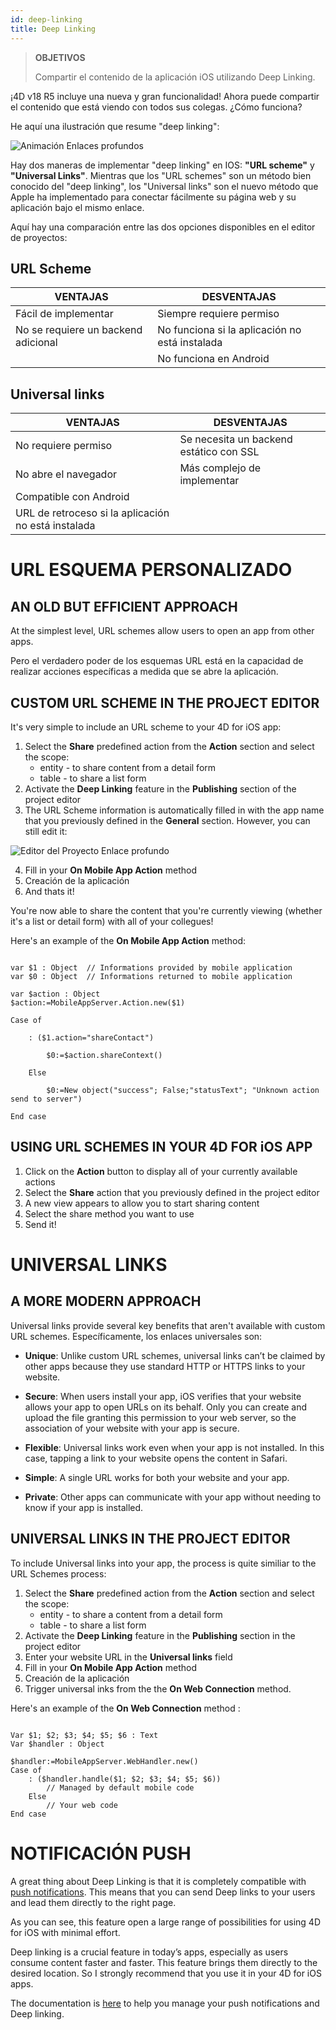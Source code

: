 ```yaml
---
id: deep-linking
title: Deep Linking
---
```


> **OBJETIVOS**
> 
> Compartir el contenido de la aplicación iOS utilizando Deep Linking.

¡4D v18 R5 incluye una nueva y gran funcionalidad! Ahora puede compartir el contenido que está viendo con todos sus colegas. ¿Cómo funciona?

He aquí una ilustración que resume "deep linking":

![Animación Enlaces profundos](assets/en/deeplinking/4d-for-ios-deeplinking.gif)

Hay dos maneras de implementar "deep linking" en IOS: **"URL scheme"** y **"Universal Links"**. Mientras que los "URL schemes" son un método bien conocido del "deep linking", los "Universal links" son el nuevo método que Apple ha implementado para conectar fácilmente su página web y su aplicación bajo el mismo enlace.

Aquí hay una comparación entre las dos opciones disponibles en el editor de proyectos:

## URL Scheme

| VENTAJAS                            | DESVENTAJAS                                    |
| ----------------------------------- | ---------------------------------------------- |
| Fácil de implementar                | Siempre requiere permiso                       |
| No se requiere un backend adicional | No funciona si la aplicación no está instalada |
|                                     | No funciona en Android                         |

## Universal links

| VENTAJAS                                            | DESVENTAJAS                             |
| --------------------------------------------------- | --------------------------------------- |
| No requiere permiso                                 | Se necesita un backend estático con SSL |
| No abre el navegador                                | Más complejo de implementar             |
| Compatible con Android                              |                                         |
| URL de retroceso si la aplicación no está instalada |                                         |

# URL ESQUEMA PERSONALIZADO

## AN OLD BUT EFFICIENT APPROACH

At the simplest level, URL schemes allow users to open an app from other apps.

Pero el verdadero poder de los esquemas URL está en la capacidad de realizar acciones específicas a medida que se abre la aplicación.

## CUSTOM URL SCHEME IN THE PROJECT EDITOR

It's very simple to include an URL scheme to your 4D for iOS app:

1. Select the **Share** predefined action from the **Action** section and select the scope:
    *   entity - to share content from a detail form
    *   table - to share a list form
2. Activate the **Deep Linking** feature in the **Publishing** section of the project editor
3. The URL Scheme information is automatically filled in with the app name that you previously defined in the **General** section. However, you can still edit it:

![Editor del Proyecto Enlace profundo](assets/en/deeplinking/deep-linking-project-editor-publishing-section.png)

4. Fill in your **On Mobile App Action** method
5. Creación de la aplicación
6. And thats it!

You're now able to share the content that you're currently viewing (whether it's a list or detail form) with all of your collegues!

Here's an example of the **On Mobile App Action** method:

```4d

var $1 : Object  // Informations provided by mobile application
var $0 : Object  // Informations returned to mobile application

var $action : Object
$action:=MobileAppServer.Action.new($1)

Case of 

    : ($1.action="shareContact")

        $0:=$action.shareContext()

    Else 

        $0:=New object("success"; False;"statusText"; "Unknown action send to server")

End case 

```

## USING URL SCHEMES IN YOUR 4D FOR iOS APP

1. Click on the **Action** button to display all of your currently available actions
2. Select the **Share** action that you previously defined in the project editor
3. A new view appears to allow you to start sharing content
4. Select the share method you want to use
5. Send it!

# UNIVERSAL LINKS

## A MORE MODERN APPROACH

Universal links provide several key benefits that aren't available with custom URL schemes. Específicamente, los enlaces universales son:

* **Unique**: Unlike custom URL schemes, universal links can’t be claimed by other apps because they use standard HTTP or HTTPS links to your website.

* **Secure**: When users install your app, iOS verifies that your website allows your app to open URLs on its behalf. Only you can create and upload the file granting this permission to your web server, so the association of your website with your app is secure.

* **Flexible**: Universal links work even when your app is not installed. In this case, tapping a link to your website opens the content in Safari.

* **Simple**: A single URL works for both your website and your app.

* **Private**: Other apps can communicate with your app without needing to know if your app is installed.

## UNIVERSAL LINKS IN THE PROJECT EDITOR

To include Universal links into your app, the process is quite similiar to the URL Schemes process:

1. Select the **Share** predefined action from the **Action** section and select the scope:
    *   entity - to share a content from a detail form
    *   table - to share a list form
2. Activate the **Deep Linking** feature in the **Publishing** section in the project editor
3. Enter your website URL in the **Universal links** field
4. Fill in your **On Mobile App Action** method
5. Creación de la aplicación
6. Trigger universal inks from the the **On Web Connection** method.

Here's an example of the **On Web Connection** method :

```4d

Var $1; $2; $3; $4; $5; $6 : Text
Var $handler : Object

$handler:=MobileAppServer.WebHandler.new()
Case of
    : ($handler.handle($1; $2; $3; $4; $5; $6))
        // Managed by default mobile code
    Else
        // Your web code
End case

```


# NOTIFICACIÓN PUSH

A great thing about Deep Linking is that it is completely compatible with [push notifications](push-notification.html). This means that you can send Deep links to your users and lead them directly to the right page.

As you can see, this feature open a large range of possibilities for using 4D for iOS with minimal effort.

Deep linking is a crucial feature in today’s apps, especially as users consume content faster and faster. This feature brings them directly to the desired location. So I strongly recommend that you use it in your 4D for iOS apps.

The documentation is [here](https://github.com/4d-for-ios/4D-Mobile-App-Server/blob/18R4/Documentation/Classes/PushNotification.md) to help you manage your push notifications and Deep linking.





